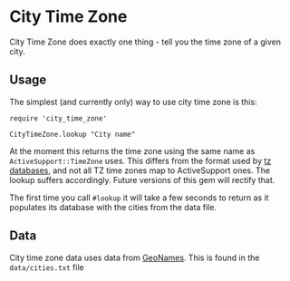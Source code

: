 # City Time Zone

City Time Zone does exactly one thing - tell you the time zone of a given city.

## Usage

The simplest (and currently only) way to use city time zone is this:

    require 'city_time_zone'

    CityTimeZone.lookup "City name"

At the moment this returns the time zone using the same name as `ActiveSupport::TimeZone` uses. This differs from the format used by [tz databases](http://en.wikipedia.org/wiki/Tz_database), and not all TZ time zones map to ActiveSupport ones. The lookup suffers accordingly. Future versions of this gem will rectify that.

The first time you call `#lookup` it will take a few seconds to return as it populates its database with the cities from the data file.

## Data

City time zone data uses data from [GeoNames](http://www.geonames.org/). This is found in the `data/cities.txt` file
